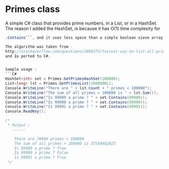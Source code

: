Primes class
=========

A simple C# class that provides prime numbers, in a List, or in a HashSet.
The reason I added the HashSet, is because it has O(1) time complexity for 
```C#
.Contains```, and it uses less space than a simple boolean sieve array. 

The algorithm was taken from - 
http://stackoverflow.com/questions/2068372/fastest-way-to-list-all-primes-below-n-in-python/3035188#3035188
and is ported to C#.


Sample usage : 
```C#
HashSet<int> set = Primes.GetPrimesHashSet(100000);
List<long> lst = Primes.GetPrimesList(1000000L);
Console.WriteLine("There are " + lst.Count + " primes < 100000");
Console.WriteLine("The sum of all primes < 100000 is " + lst.Sum());
Console.WriteLine("Is 99989 a prime ? " + set.Contains(99989));
Console.WriteLine("Is 99990 a prime ? " + set.Contains(99990));
Console.WriteLine("Is 99991 a prime ? " + set.Contains(99991));
Console.ReadKey();

/*
 * Output :
   ------

	There are 78498 primes < 100000
	The sum of all primes < 100000 is 37550402023
	Is 99989 a prime ? True
	Is 99990 a prime ? False
	Is 99991 a prime ? True
 */
 
```
